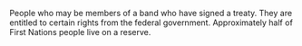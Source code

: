 People who may be members of a band who have signed a treaty. They are entitled to certain rights from the federal government. Approximately half of First Nations people live on a reserve.

